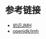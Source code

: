# 参考链接

- [初识JMH](https://www.bilibili.com/video/BV1aT41177QZ)
- [openjdk/jmh](https://github.com/openjdk/jmh)